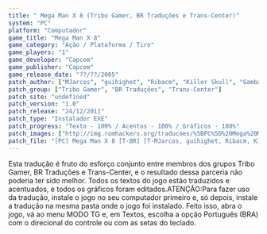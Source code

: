 ```yaml
---
title: " Mega Man X 8 (Tribo Gamer, BR Traduções e Trans-Center)"
system: "PC"
platform: "Computador"
game_title: "Mega Man X 8"
game_category: "Ação / Plataforma / Tiro"
game_players: "1"
game_developer: "Capcom"
game_publisher: "Capcom"
game_release_date: "??/??/2005"
patch_author: ["MJarcos", "guihighet", "Ribacm", "Killer Skull", "Gambas", "LeeRekka", "H3rdell"]
patch_group: ["Tribo Gamer", "BR Traduções", "Trans-Center"]
patch_site: "undefined"
patch_version: "1.0"
patch_release: "24/12/2011"
patch_type: "Instalador EXE"
patch_progress: "Texto - 100% / Acentos - 100% / Gráficos - 100%"
patch_images: ["http://img.romhackers.org/traducoes/%5BPC%5D%20Mega%20Man%20X%208%20-%20Tribo%20Gamer,%20BR%20Tradu%C3%A7%C3%B5es%20e%20Trans-Center%20-%201.jpg","http://img.romhackers.org/traducoes/%5BPC%5D%20Mega%20Man%20X%208%20-%20Tribo%20Gamer,%20BR%20Tradu%C3%A7%C3%B5es%20e%20Trans-Center%20-%202.jpg","http://img.romhackers.org/traducoes/%5BPC%5D%20Mega%20Man%20X%208%20-%20Tribo%20Gamer,%20BR%20Tradu%C3%A7%C3%B5es%20e%20Trans-Center%20-%203.jpg"]
patch_file: "[PC] Mega Man X 8 [T-BR] [T-MJarcos, guihighet, Ribacm, Killer Skull, Gambas, LeeRekka e H3rdell G-Tribo Gamer, BR Traduções e Trans-Center] [V-1.0 P-100% A-2011].rar"
---
```

Esta tradução é fruto do esforço conjunto entre membros dos grupos Tribo Gamer, BR Traduções e Trans-Center, e o resultado dessa parceria não poderia ter sido melhor. Todos os textos do jogo estão traduzidos e acentuados, e todos os gráficos foram editados.ATENÇÃO:Para fazer uso da tradução, instale o jogo no seu computador primeiro e, só depois, instale a tradução na mesma pasta onde o jogo foi instalado. Feito isso, abra o jogo, vá ao menu MODO TG e, em Textos, escolha a opção Português (BRA) com o direcional do controle ou com as setas do teclado.